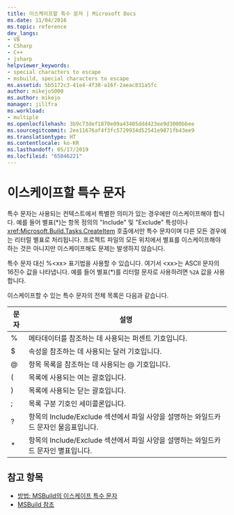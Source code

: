 ```yaml
---
title: 이스케이프할 특수 문자 | Microsoft Docs
ms.date: 11/04/2016
ms.topic: reference
dev_langs:
- VB
- CSharp
- C++
- jsharp
helpviewer_keywords:
- special characters to escape
- msbuild, special characters to escape
ms.assetid: 5b5172c3-41e4-4f38-a16f-2aeac831a5fc
author: mikejo5000
ms.author: mikejo
manager: jillfra
ms.workload:
- multiple
ms.openlocfilehash: 3b9c73def1870e09a43485ddd423ee9d3000bbee
ms.sourcegitcommit: 2ee11676af4f3fc5729934d52541e9871fb43ee9
ms.translationtype: HT
ms.contentlocale: ko-KR
ms.lasthandoff: 05/17/2019
ms.locfileid: "65846221"
---
```

# <a name="special-characters-to-escape"></a>이스케이프할 특수 문자
특수 문자는 사용되는 컨텍스트에서 특별한 의미가 있는 경우에만 이스케이프해야 합니다. 예를 들어 별표(*)는 항목 정의의 "Include" 및 "Exclude" 특성이나 <xref:Microsoft.Build.Tasks.CreateItem> 호출에서만 특수 문자이며 다른 모든 경우에는 리터럴 별표로 처리됩니다. 프로젝트 파일의 모든 위치에서 별표를 이스케이프해야 하는 것은 아니지만 이스케이프해도 문제는 발생하지 않습니다.

 특수 문자 대신 %\<xx> 표기법을 사용할 수 있습니다. 여기서 \<xx>는 ASCII 문자의 16진수 값을 나타냅니다. 예를 들어 별표(*)를 리터럴 문자로 사용하려면 `%2A` 값을 사용합니다.

 이스케이프할 수 있는 특수 문자의 전체 목록은 다음과 같습니다.

|문자|설명|
|---------------|-----------------|
|%|메타데이터를 참조하는 데 사용되는 퍼센트 기호입니다.|
|$|속성을 참조하는 데 사용되는 달러 기호입니다.|
|@|항목 목록을 참조하는 데 사용되는 @ 기호입니다.|
|(|목록에 사용되는 여는 괄호입니다.|
|)|목록에 사용되는 닫는 괄호입니다.|
|;|목록 구분 기호인 세미콜론입니다.|
|?|항목의 Include/Exclude 섹션에서 파일 사양을 설명하는 와일드카드 문자인 물음표입니다.|
|*|항목의 Include/Exclude 섹션에서 파일 사양을 설명하는 와일드카드 문자인 별표입니다.|

## <a name="see-also"></a>참고 항목
- [방법: MSBuild의 이스케이프 특수 문자](../msbuild/how-to-escape-special-characters-in-msbuild.md)
- [MSBuild 참조](../msbuild/msbuild-reference.md)
